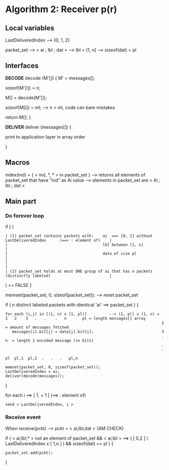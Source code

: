 # Algorithm 2: Receiver p(r)

## Local variables

LastDeliveredIndex        -->   {0, 1, 2}

packet_set                -->   < ai ; lbl ; dat >    -->   lbl = [1, n]
                                                      -->   sizeof(dat) = pl

## Interfaces

**DECODE**
decode (M'[]) {
  M' = messages[];

  sizeof(M'[i]) = n;

  M[] = decode(M'[]);

  sizeof(M[i]) = ml;              --> n > ml, code can bare <capacity> mistakes

  return M[];
}

**DELIVER**
deliver (messages[]) {

  print to application layer in array order

}

## Macros

index(ind) = { < ind, \*, \* > in packet_set }     --> returns all elements of packet_set that have "ind" as Ai value
                                                   --> elements in packet_set are < Ai ; lbl ; dat >
## Main part

### Do forever loop

if [ (

    | (1) packet_set contains packets with:    ai  ==> [0, 2] without LastDeliveredIndex      (==> : element of)    |
    |                                          lbl between [1, n]                                                   |
    |                                          data of size pl                                                      |
    |                                                                                                               |
    | (2) packet_set holds at most ONE group of ai that has n packets (distinctly labeled)                          |

  ) == FALSE ]

  memset(packet_set, 0, sizeof(packet_set));      --> reset packet_set

if (  n distinct labeled packets with identical 'ai' ==> packet_set ) {

    for_each (i,j) in [(1, n) x (1, pl)]          --> (1, pl) x (1, n) =   1   2    3   .   .    .   n       pl = length messages[] array
                                                                         2                                      = amount of messages fetched
       messages[i].bit[j] = data[j].bit[i];                              3
                                                                         .                                   n  = length 1 encoded message (in bits)
                                                                         .
                                                                         .
                                                                         pl  pl,1  pl,2  .   .   .   pl,n

    memset(packet_set, 0, sizeof(packet_set));
    LastDeliveredIndex = ai;
    deliver(decode(messages));

}

for each i ==> [ 1,<capacity> + 1 ]       (==> : element of)

    send < LastDeliveredIndex, i >

### Receive event
When receive(pckt) --> pckt = < ai;lbl;dat >  (AM CHECK)

if (  < ai;lbl;\* > not an element of packet_set
      &&
      < ai;lbl > ==> ( [ 0,2 ] \ LastDeliveredIndex x [ 1,n ] )
      &&
      sizeof(dat) == pl ) {

    packet_set.add(pckt);

}
